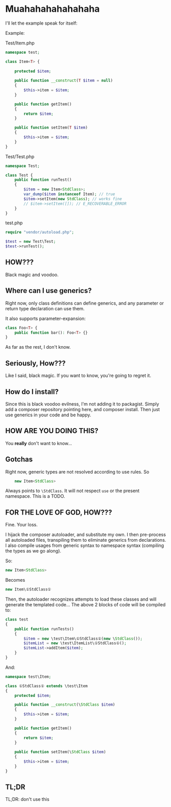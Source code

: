 Muahahahahahahaha
=================

I'll let the example speak for itself:

Example:

Test/Item.php

```php
namespace test;

class Item<T> {
    
    protected $item;
    
    public function __construct(T $item = null)
    {
        $this->item = $item;
    }

    public function getItem()
    {
        return $item;
    }

    public function setItem(T $item)
    {
        $this->item = $item;
    }
}
```

Test/Test.php

```php
namespace Test;

class Test {
    public function runTest()
    {
        $item = new Item<StdClass>;
        var_dump($item instanceof Item); // true
        $item->setItem(new StdClass); // works fine
        // $item->setItem([]); // E_RECOVERABLE_ERROR
    }
}
```
test.php

```php
require "vendor/autoload.php";

$test = new Test\Test;
$test->runTest();
```

## HOW???

Black magic and voodoo.

## Where can I use generics?

Right now, only class definitions can define generics, and any parameter or return type declaration can use them.

It also supports parameter-expansion:

```php
class Foo<T> {
    public function bar(): Foo<T> {}
}
```

As far as the rest, I don't know.

## Seriously, How???

Like I said, black magic. If you want to know, you're going to regret it.

## How do I install?

Since this is black voodoo evilness, I'm not adding it to packagist. Simply add a composer repository pointing here, and composer install. Then just use generics in your code and be happy.

## HOW ARE YOU DOING THIS?

You **really** don't want to know...

## Gotchas

Right now, generic types are not resolved according to use rules. So

```php
    new Item<StdClass>
```

Always points to `\StdClass`. It will not respect `use` or the present namespace. This is a TODO.

## FOR THE LOVE OF GOD, HOW???

Fine. Your loss. 

I hijack the composer autoloader, and substitute my own. I then pre-process all autoloaded files, transpiling them to eliminate generics from declarations. I also compile usages from generic syntax to namespace syntax (compiling the types as we go along).

So:
```php
new Item<StdClass>
```
Becomes
```php
new Item\①StdClass①
```
Then, the autoloader recognizes attempts to load these classes and will generate the templated code... The above 2 blocks of code will be compiled to:
```php
class test
{
    public function runTests()
    {
        $item = new \test\Item\①StdClass①(new \StdClass());
        $itemList = new \test\ItemList\①StdClass①();
        $itemList->addItem($item);
    }
}
```
And:
```php
namespace test\Item;

class ①StdClass① extends \test\Item
{
    protected $item;

    public function __construct(\StdClass $item)
    {
        $this->item = $item;
    }

    public function getItem()
    {
        return $item;
    }
    
    public function setItem(\StdClass $item)
    {
        $this->item = $item;
    }
}
```
## TL;DR

TL;DR: don't use this
